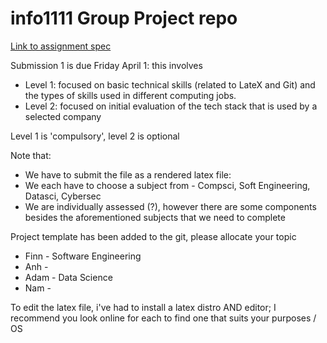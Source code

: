 # info1111 Group Project repo

[Link to assignment spec](https://canvas.sydney.edu.au/courses/40692/pages/practice-team-project?module_item_id=1443077)

Submission 1 is due Friday April 1: this involves

* Level 1: focused on basic technical skills (related to LateX and Git) and the types of skills used in different computing jobs.
* Level 2: focused on initial evaluation of the tech stack that is used by a selected company

Level 1 is 'compulsory', level 2 is optional

Note that:
* We have to submit the file as a rendered latex file:
* We each have to choose a subject from - Compsci, Soft Engineering, Datasci, Cybersec
* We are individually assessed (?), however there are some components besides the aforementioned subjects that we need to complete 

Project template has been added to the git, please allocate your topic

* Finn - Software Engineering
* Anh -
* Adam - Data Science
* Nam -

To edit the latex file, i've had to install a latex distro AND editor; I recommend you look online for each to find one that suits your purposes / OS 

